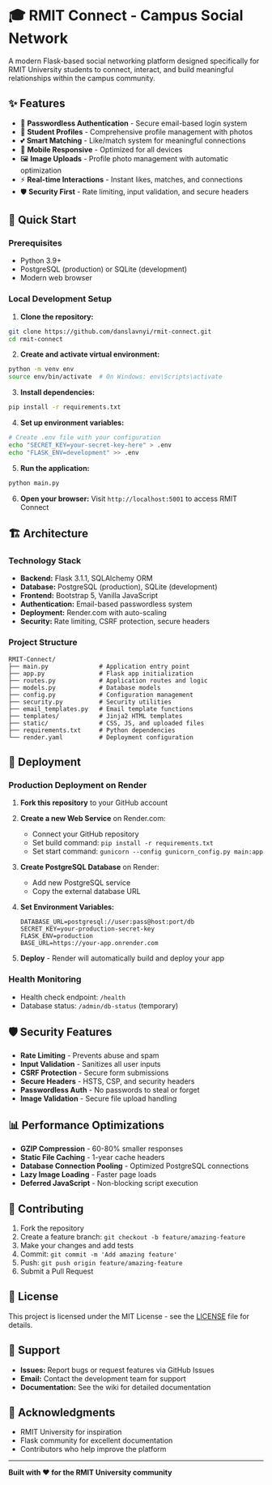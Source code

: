 # 🎓 RMIT Connect - Campus Social Network

A modern Flask-based social networking platform designed specifically for RMIT University students to connect, interact, and build meaningful relationships within the campus community.

## ✨ Features

- 🔐 **Passwordless Authentication** - Secure email-based login system
- 👥 **Student Profiles** - Comprehensive profile management with photos
- 💕 **Smart Matching** - Like/match system for meaningful connections
- 📱 **Mobile Responsive** - Optimized for all devices
- 🖼️ **Image Uploads** - Profile photo management with automatic optimization
- ⚡ **Real-time Interactions** - Instant likes, matches, and connections
- 🛡️ **Security First** - Rate limiting, input validation, and secure headers

## 🚀 Quick Start

### Prerequisites

- Python 3.9+
- PostgreSQL (production) or SQLite (development)
- Modern web browser

### Local Development Setup

1. **Clone the repository:**
```bash
git clone https://github.com/danslavnyi/rmit-connect.git
cd rmit-connect
```

2. **Create and activate virtual environment:**
```bash
python -m venv env
source env/bin/activate  # On Windows: env\Scripts\activate
```

3. **Install dependencies:**
```bash
pip install -r requirements.txt
```

4. **Set up environment variables:**
```bash
# Create .env file with your configuration
echo "SECRET_KEY=your-secret-key-here" > .env
echo "FLASK_ENV=development" >> .env
```

5. **Run the application:**
```bash
python main.py
```

6. **Open your browser:**
Visit `http://localhost:5001` to access RMIT Connect

## 🏗️ Architecture

### Technology Stack

- **Backend:** Flask 3.1.1, SQLAlchemy ORM
- **Database:** PostgreSQL (production), SQLite (development)
- **Frontend:** Bootstrap 5, Vanilla JavaScript
- **Authentication:** Email-based passwordless system
- **Deployment:** Render.com with auto-scaling
- **Security:** Rate limiting, CSRF protection, secure headers

### Project Structure

```
RMIT-Connect/
├── main.py              # Application entry point
├── app.py               # Flask app initialization
├── routes.py            # Application routes and logic
├── models.py            # Database models
├── config.py            # Configuration management
├── security.py          # Security utilities
├── email_templates.py   # Email template functions
├── templates/           # Jinja2 HTML templates
├── static/              # CSS, JS, and uploaded files
├── requirements.txt     # Python dependencies
└── render.yaml          # Deployment configuration
```

## 🚀 Deployment

### Production Deployment on Render

1. **Fork this repository** to your GitHub account

2. **Create a new Web Service** on Render.com:
   - Connect your GitHub repository
   - Set build command: `pip install -r requirements.txt`
   - Set start command: `gunicorn --config gunicorn_config.py main:app`

3. **Create PostgreSQL Database** on Render:
   - Add new PostgreSQL service
   - Copy the external database URL

4. **Set Environment Variables:**
   ```
   DATABASE_URL=postgresql://user:pass@host:port/db
   SECRET_KEY=your-production-secret-key
   FLASK_ENV=production
   BASE_URL=https://your-app.onrender.com
   ```

5. **Deploy** - Render will automatically build and deploy your app

### Health Monitoring

- Health check endpoint: `/health`
- Database status: `/admin/db-status` (temporary)

## 🛡️ Security Features

- **Rate Limiting** - Prevents abuse and spam
- **Input Validation** - Sanitizes all user inputs
- **CSRF Protection** - Secure form submissions
- **Secure Headers** - HSTS, CSP, and security headers
- **Passwordless Auth** - No passwords to steal or forget
- **Image Validation** - Secure file upload handling

## 📊 Performance Optimizations

- **GZIP Compression** - 60-80% smaller responses
- **Static File Caching** - 1-year cache headers
- **Database Connection Pooling** - Optimized PostgreSQL connections
- **Lazy Image Loading** - Faster page loads
- **Deferred JavaScript** - Non-blocking script execution

## 🤝 Contributing

1. Fork the repository
2. Create a feature branch: `git checkout -b feature/amazing-feature`
3. Make your changes and add tests
4. Commit: `git commit -m 'Add amazing feature'`
5. Push: `git push origin feature/amazing-feature`
6. Submit a Pull Request

## 📝 License

This project is licensed under the MIT License - see the [LICENSE](LICENSE) file for details.

## 👥 Support

- **Issues:** Report bugs or request features via GitHub Issues
- **Email:** Contact the development team for support
- **Documentation:** See the wiki for detailed documentation

## 🙏 Acknowledgments

- RMIT University for inspiration
- Flask community for excellent documentation
- Contributors who help improve the platform

---

**Built with ❤️ for the RMIT University community**
